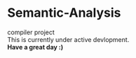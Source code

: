 # Semantic-Analysis
compiler project<br>
This is currently under active devlopment.<br>
<b>Have a great day :)</b>
